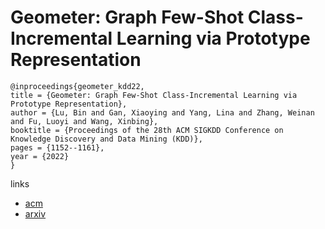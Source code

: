 # Geometer: Graph Few-Shot Class-Incremental Learning via Prototype Representation

```
@inproceedings{geometer_kdd22,
title = {Geometer: Graph Few-Shot Class-Incremental Learning via Prototype Representation},
author = {Lu, Bin and Gan, Xiaoying and Yang, Lina and Zhang, Weinan and Fu, Luoyi and Wang, Xinbing},
booktitle = {Proceedings of the 28th ACM SIGKDD Conference on Knowledge Discovery and Data Mining (KDD)},
pages = {1152--1161},
year = {2022}
}
```

links
- [acm](https://dl.acm.org/doi/10.1145/3534678.3539280)
- [arxiv](https://arxiv.org/abs/2205.13954)
